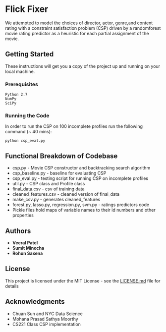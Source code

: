 # Flick Fixer

We attempted to model the choices of director, actor, genre,and content rating with a constraint satisfaction problem (CSP) driven by a randomforest movie rating predictor as a heuristic for each partial assignment of the movie.
## Getting Started

These instructions will get you a copy of the project up and running on your local machine.

### Prerequisites

```
Python 2.7
NumPy
SciPy
```


### Running the Code

In order to run the CSP on 100 incomplete profiles run the following command (~ 40 mins):


```
python csp_eval.py
```

## Functional Breakdown of Codebase
* csp.py - Movie CSP constructor and backtracking search algorithm
* csp_baseline.py - baseline for evaluating CSP
* csp_eval.py - testing script for running CSP on incomplete profiles
* util.py - CSP class and Profile class 
* final_data.csv -  csv of training data
* cleaned_features.csv - cleaned version of final_data
* make_csv.py - generates cleaned_features
* forest.py, lasso.py, regression.py, svm.py - ratings predictors code
* Pickle files hold maps of variable names to their id numbers and other properties





## Authors

* **Veeral Patel** 
* **Sumit Minocha**
* **Rohun Saxena**

## License

This project is licensed under the MIT License - see the [LICENSE.md](LICENSE.md) file for details

## Acknowledgments

* Chuan Sun and NYC Data Science
* Mohana Prasad Sathya Moorthy
* CS221 Class CSP implementation
